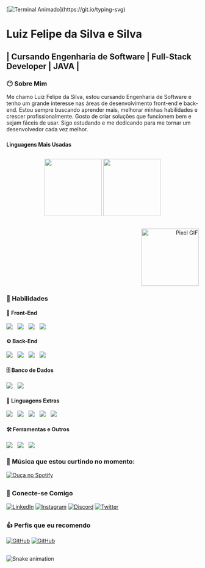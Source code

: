 [![Terminal Animado](https://readme-typing-svg.herokuapp.com?font=Fira+Code&pause=1000&color=ffffff&width=500&lines=Olá!;Sou+Luiz+Felipe,+Full+Stack+Developer!)](https://git.io/typing-svg)


## 

# Luiz Felipe da Silva e Silva

## | Cursando Engenharia de Software | Full-Stack Developer | JAVA |

###  😶 Sobre Mim
Me chamo Luiz Felipe da Silva, estou cursando Engenharia de Software e tenho um grande interesse nas áreas de desenvolvimento front-end e back-end.
Estou sempre buscando aprender mais, melhorar minhas habilidades e crescer profissionalmente. Gosto de criar soluções que funcionem bem e sejam fáceis de usar. Sigo estudando e me dedicando para me tornar um desenvolvedor cada vez melhor.

###

**Linguagens Mais Usadas**

##

<div align="center">
  <img src="https://github-readme-stats.vercel.app/api?username=sychr12&show_icons=true&count_private=true&theme=radical&hide_border=false" height="150" />
  <img src="https://github-readme-stats.vercel.app/api/top-langs?username=sychr12&layout=compact&langs_count=5&theme=radical&hide_border=false" height="150" />
</div>


##

<p align="right" style="margin-top: 10px;">
  <img src="https://i.pinimg.com/originals/cf/43/d7/cf43d742e44ed7852c5ff1bf59396259.gif" alt="Pixel GIF" height="150">
</p>


### 💪 Habilidades

#### 🎨 Front-End
<div align="left">
  <img src="https://img.shields.io/badge/-HTML5-E34F26?logo=html5&logoColor=white"  />
  <img width="5" />
  <img src="https://img.shields.io/badge/-CSS3-1572B6?logo=css3&logoColor=white"  />
  <img width="5" />
  <img src="https://img.shields.io/badge/-JavaScript-F7DF1E?logo=javascript&logoColor=black"  />
  <img width="5" />
  <img src="https://img.shields.io/badge/-React-61DAFB?logo=react&logoColor=black"  />
</div>

#### ⚙️ Back-End
<div align="left">
  <img src="https://img.shields.io/badge/Backend-Java-007396?logo=openjdk&logoColor=white"  />
  <img width="5" />
  <img src="https://img.shields.io/badge/-Node.js-339933?logo=nodedotjs&logoColor=white"  />
  <img width="5" />
  <img src="https://img.shields.io/badge/-Flask-000000?logo=flask&logoColor=white"  />
  <img width="5" />
  <img src="https://img.shields.io/badge/Spring%20Boot-3.2.4-6DB33F?style=flat&logo=springboot&logoColor=white"  />
</div>

#### 🗄️ Banco de Dados
<div align="left">
  <img src="https://img.shields.io/badge/-MySQL-4479A1?logo=mysql&logoColor=white"  />
  <img width="5" />
  <img src="https://img.shields.io/badge/-MongoDB-47A248?logo=mongodb&logoColor=white"  />
</div>

#### 🧠 Linguagens Extras
<div align="left">
  <img src="https://img.shields.io/badge/-Python-3776AB?logo=python&logoColor=white"  />
  <img width="5" />
  <img src="https://img.shields.io/badge/-C-A8B9CC?logo=c&logoColor=black"  />
  <img width="5" />
  <img src="https://img.shields.io/badge/-C++-00599C?logo=c++&logoColor=white"  />
  <img width="5" />
  <img src="https://img.shields.io/badge/-PHP-777BB4?logo=php&logoColor=white"  />
  <img width="5" />
  <img src="https://img.shields.io/badge/-Pygame-FF7F00?logo=python&logoColor=white"  />
</div>

#### 🛠️ Ferramentas e Outros
<div align="left">
  <img src="https://img.shields.io/badge/-Git-F05032?logo=git&logoColor=white"  />
  <img width="5" />
  <img src="https://img.shields.io/badge/-GitHub-181717?logo=github&logoColor=white"  />
  <img width="5" />
  <img src="https://img.shields.io/badge/-Android_Studio-3DDC84?logo=androidstudio&logoColor=white"  />
</div>



### 🎵 Música que estou curtindo no momento:
[![Ouça no Spotify](https://img.shields.io/badge/Spotify-Listen-green?logo=spotify&style=flat)](https://open.spotify.com/track/0llzgiUXaGeoI4uN0rl8sn?si=kKxVRVgsREW7n4Hq3kjM3Q)

##

### 💼 Conecte-se Comigo
[![LinkedIn](https://img.shields.io/badge/-LinkedIn-0077B5?logo=linkedin&logoColor=white)](https://www.linkedin.com/in/luiz-felipe-silva-490094260)
[![Instagram](https://img.shields.io/badge/-Instagram-E4405F?logo=instagram&logoColor=white)](https://instagram.com/seu-usuario)
[![Discord](https://img.shields.io/badge/-Discord-5865F2?logo=discord&logoColor=white)](https://discord.com/users/1318751165235859539)
[![Twitter](https://img.shields.io/badge/-Twitter-1DA1F2?logo=twitter&logoColor=white)](https://twitter.com/seu-usuario)

##

### 👍 Perfis que eu recomendo

[![GitHub](https://img.shields.io/badge/GitHub-VitorRamires-181717?logo=github&logoColor=white)](https://github.com/VitorRamires468)
[![GitHub](https://img.shields.io/badge/GitHub-Alvesvnc-181717?logo=github&logoColor=white)](https://github.com/Alvesvnc)
##

<img src="https://raw.githubusercontent.com/sychr12/sychr12/output/snake.svg" alt="Snake animation" />



